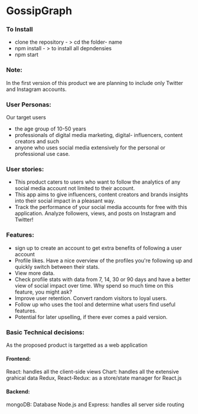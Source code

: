 
# GossipGraph

### To Install
-  clone the repository - > cd the folder- name
-  npm install - > to install all depndensies
-  npm start

### Note: 
In the first version of this product we are planning to include only Twitter and Instagram accounts.

### User Personas:
Our target users
- the age group of 10-50 years
- professionals of digital media marketing, digital- influencers, content creators and such
- anyone who uses social media extensively for the personal or professional use case.

### User stories:
- This product caters to users who want to follow the analytics of any social media account not limited to their account.
- This app aims to give influencers, content creators and brands insights into their social impact in a pleasant way.
- Track the performance of your social media accounts for free with this application. Analyze followers, views, and posts on Instagram and Twitter!

### Features:
- sign up to create an account to get extra benefits of following a user account
- Profile likes. Have a nice overview of the profiles you're following up and quickly switch between their stats.
- View more data.
- Check profile stats with data from 7, 14, 30 or 90 days and have a better view of social impact over time.
Why spend so much time on this feature, you might ask?
- Improve user retention. Convert random visitors to loyal users.
- Follow up who uses the tool and determine what users find useful features.
- Potential for later upselling, if there ever comes a paid version.

### Basic Technical decisions:
As the proposed product is targetted as a web application
#### Frontend:
React: handles all the client-side views
Chart: handles all the extensive grahical data
Redux, React-Redux: as a store/state manager for React.js
#### Backend:
mongoDB: Database
Node.js and Express: handles all server side routing



